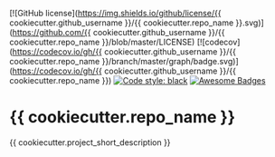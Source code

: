 [![GitHub license](https://img.shields.io/github/license/{{ cookiecutter.github_username }}/{{ cookiecutter.repo_name }}.svg)](https://github.com/{{ cookiecutter.github_username }}/{{ cookiecutter.repo_name }}/blob/master/LICENSE)
[![codecov](https://codecov.io/gh/{{ cookiecutter.github_username }}/{{ cookiecutter.repo_name }}/branch/master/graph/badge.svg)](https://codecov.io/gh/{{ cookiecutter.github_username }}/{{ cookiecutter.repo_name }})
[![Code style: black](https://img.shields.io/badge/code%20style-black-000000.svg)](https://github.com/psf/black)
[![Awesome Badges](https://img.shields.io/badge/badges-awesome-green.svg)](https://github.com/Naereen/badges)

# {{ cookiecutter.repo_name }}
{{ cookiecutter.project_short_description }}
